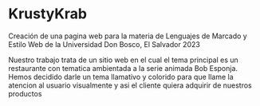 # KrustyKrab
Creación de una pagina web para la materia de Lenguajes de Marcado y Estilo Web de la Universidad Don Bosco, El Salvador 2023

Nuestro trabajo trata de un sitio web en el cual el tema principal es un restaurante con tematica
ambientada a la serie animada Bob Esponja. Hemos decidido darle un tema llamativo y colorido para 
que llame la atencion al usuario visualmente y asi el cliente quiera adquirir de nuestros productos
